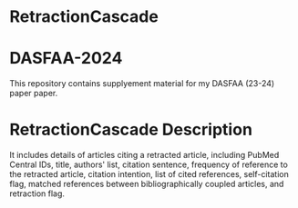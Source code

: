 # RetractionCascade

# DASFAA-2024
This repository contains supplyement material for my DASFAA (23-24) paper paper.

# RetractionCascade Description
It includes details of articles citing a retracted article, including PubMed Central IDs, title, authors' list, citation sentence, frequency of reference to the retracted article, citation intention, list of cited references, self-citation flag, matched references between bibliographically coupled articles, and retraction flag.
